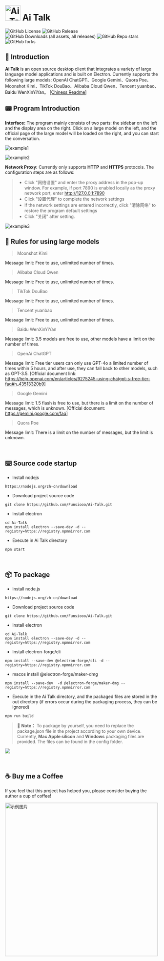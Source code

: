 # <img src="../assets/title.png" alt="Ai_Talk" style="width: 50px;"> Ai Talk


<p align="left">
  <img alt="GitHub License" src="https://img.shields.io/github/license/Funsiooo/Ai-Talk?color=%23%2067b93d">
  <img alt="GitHub Release" src="https://img.shields.io/github/v/release/Funsiooo/Ai-Talk?color=%23%2067b93d">
  <img alt="GitHub Downloads (all assets, all releases)" src="https://img.shields.io/github/downloads/Funsiooo/Ai-Talk/total">
  <img alt="GitHub Repo stars" src="https://img.shields.io/github/stars/Funsiooo/Ai-talk">
  <img alt="GitHub forks" src="https://img.shields.io/github/forks/Funsiooo/Ai-Talk">
</p>

## 📔 Introduction

**Ai Talk** is an open source desktop client that integrates a variety of large language model applications and is built on Electron. Currently supports the following large models: OpenAI ChatGPT、Google Gemini、Quora Poe、Moonshot Kimi、TikTok DouBao、Alibaba Cloud Qwen、Tencent yuanbao、Baidu WenXinYiYan。  [[Chiness Readme]](https://github.com/Funsiooo/Ai-Talk/blob/main/README.md)
<br/>



## 📟 Program Introduction

**Interface:** The program mainly consists of two parts: the sidebar on the left and the display area on the right. Click on a large model on the left, and the official page of the large model will be loaded on the right, and you can start the conversation.

![example1](../assets/example1.png)

![example2](../assets/example2.png)

**Network Proxy:** Currently only supports **HTTP** and **HTTPS** protocols. The configuration steps are as follows:



> - Click "网络设置" and enter the proxy address in the pop-up window. For example, if port 7890 is enabled locally as the proxy network port, enter http://127.0.0.1:7890
> - Click "设置代理" to complete the network settings
> - If the network settings are entered incorrectly, click "清除网络" to restore the program default settings
> - Click "关闭" after setting.

![example3](../assets/example3.png)


## 📸 Rules for using large models

> Moonshot Kimi

Message limit: Free to use, unlimited number of times.



> Alibaba Cloud Qwen

Message limit: Free to use, unlimited number of times.



> TikTok DouBao

Message limit: Free to use, unlimited number of times.



> Tencent yuanbao

Message limit: Free to use, unlimited number of times.



> Baidu WenXinYiYan

Message limit: 3.5 models are free to use, other models have a limit on the number of times.



> OpenAi ChatGPT

Message limit: Free tier users can only use GPT-4o a limited number of times within 5 hours, and after use, they can fall back to other models, such as GPT-3.5. [Official document link: https://help.openai.com/en/articles/9275245-using-chatgpt-s-free-tier-faq#h_43513320b9]



> Google  Gemini

Message limit: 1.5 flash is free to use, but there is a limit on the number of messages, which is unknown. [Official document: https://gemini.google.com/faq]



> Quora Poe

Message limit: There is a limit on the number of messages, but the limit is unknown.

<br/>

## ⌨️ Source code startup

- Install nodejs

```
https://nodejs.org/zh-cn/download
```

- Download project source code

```
git clone https://github.com/Funsiooo/Ai-Talk.git
```

- Install electron

```
cd Ai-Talk
npm install electron --save-dev -d --registry=https://registry.npmmirror.com
```


- Execute in Ai Talk directory

```
npm start
```

<br/>


## 📦 To package

- Install node.js

```
https://nodejs.org/zh-cn/download
```

- Download project source code

```
git clone https://github.com/Funsiooo/Ai-Talk.git
```

- Install electron

```
cd Ai-Talk
npm install electron --save-dev -d --registry=https://registry.npmmirror.com
```



- Install electron-forge/cli

```
npm install --save-dev @electron-forge/cli -d --registry=https://registry.npmmirror.com
```

- macos install @electron-forge/maker-dmg

```
npm install --save-dev  -d @electron-forge/maker-dmg --registry=https://registry.npmmirror.com
```

- Execute in the Ai Talk directory, and the packaged files are stored in the out directory (if errors occur during the packaging process, they can be ignored)

```
npm run build
```
> 📑   **Note：** To package by yourself, you need to replace the package.json file in the project according to your own device. Currently, **Mac Apple silicon** and **Windows** packaging files are provided. The files can be found in the config folder.

![](../assets/build.png)

<br/>

## ☕ Buy me a Coffee

If you feel that this project has helped you, please consider buying the author a cup of coffee!

<img src="../assets/wechat.png" alt="示例图片" style="width: 500px; float: left; ">

